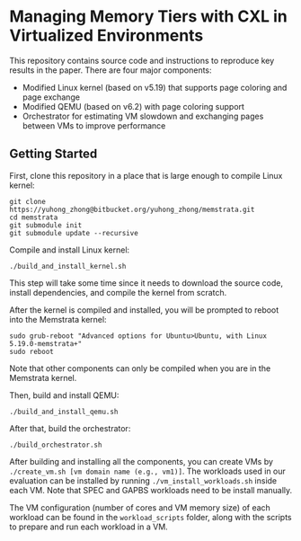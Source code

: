 # Managing Memory Tiers with CXL in Virtualized Environments

This repository contains source code and instructions to reproduce key results in the paper. There are four major components:
* Modified Linux kernel (based on v5.19) that supports page coloring and page exchange
* Modified QEMU (based on v6.2) with page coloring support
* Orchestrator for estimating VM slowdown and exchanging pages between VMs to improve performance

## Getting Started

First, clone this repository in a place that is large enough to compile Linux kernel:
```
git clone https://yuhong_zhong@bitbucket.org/yuhong_zhong/memstrata.git
cd memstrata
git submodule init
git submodule update --recursive
```

Compile and install Linux kernel:
```
./build_and_install_kernel.sh
```
This step will take some time since it needs to download the source code, install dependencies, and compile the kernel from scratch.

After the kernel is compiled and installed, you will be prompted to reboot into the Memstrata kernel:
```
sudo grub-reboot "Advanced options for Ubuntu>Ubuntu, with Linux 5.19.0-memstrata+"
sudo reboot
```
Note that other components can only be compiled when you are in the Memstrata kernel.

Then, build and install QEMU:
```
./build_and_install_qemu.sh
```

After that, build the orchestrator:
```
./build_orchestrator.sh
```

After building and installing all the components, you can create VMs by `./create_vm.sh [vm domain name (e.g., vm1)]`. The workloads used in our evaluation can be installed by running `./vm_install_workloads.sh` inside each VM. Note that SPEC and GAPBS workloads need to be install manually.

The VM configuration (number of cores and VM memory size) of each workload can be found in the `workload_scripts` folder, along with the scripts to prepare and run each workload in a VM.
